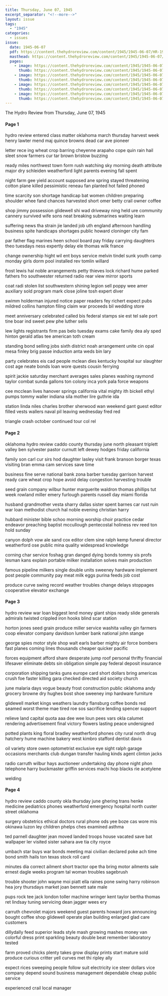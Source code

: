```yaml
---
title: Thursday, June 07, 1945
excerpt_separator: "<!--more-->"
layout: issue
tags:
  - "1945"
categories:
  - issues
issue:
  date: 1945-06-07
  pdf: https://content.thehydroreview.com/content/1945/1945-06-07/HR-1945-06-07.pdf
  masthead: https://content.thehydroreview.com/content/1945/1945-06-07/masthead/HR-1945-06-07.jpg
  pages:
    - image: https://content.thehydroreview.com/content/1945/1945-06-07/medium/HR-1945-06-07-01.jpg
      thumb: https://content.thehydroreview.com/content/1945/1945-06-07/thumbnails/HR-1945-06-07-01.jpg
    - image: https://content.thehydroreview.com/content/1945/1945-06-07/medium/HR-1945-06-07-02.jpg
      thumb: https://content.thehydroreview.com/content/1945/1945-06-07/thumbnails/HR-1945-06-07-02.jpg
    - image: https://content.thehydroreview.com/content/1945/1945-06-07/medium/HR-1945-06-07-03.jpg
      thumb: https://content.thehydroreview.com/content/1945/1945-06-07/thumbnails/HR-1945-06-07-03.jpg
    - image: https://content.thehydroreview.com/content/1945/1945-06-07/medium/HR-1945-06-07-04.jpg
      thumb: https://content.thehydroreview.com/content/1945/1945-06-07/thumbnails/HR-1945-06-07-04.jpg
---
```


The Hydro Review from Thursday, June 07, 1945

<!--more-->

<h4>Page 1</h4>
<p>hydro review entered class matter oklahoma march thursday harvest week henry lawter mend maj quince browns dead car ave pioneer</p>
<p>letter rece ing wheat crop barring cheyenne arapaho cope quin rain hail sleet snow farmers cur tar brown bristow buzzing</p>
<p>ready miles northwest town form rush watching sky morning death attribute major dry schleiden weatherford light parents evening fall spent</p>
<p>night farm gee yield account supposed ane spring stayed threatening cotton plane killed pessimistic reneau fan planted hot failed phoned</p>
<p>time scarcity son shortage handicap bat women children preparing shoulder whee fand chances harvested short omer betty crail owner coffee</p>
<p>shop jimmy possession glidewell shi wad driveway ning held ure community cannery survived wife sons neat breaking submarines waiting learn</p>
<p>suffering news tha strain jie landed job uth england afternoon handling business spite handicaps shortages public howard cloninger city fam</p>
<p>par father flag marines heen school board pay friday carrying daughters theo tuesdays ness expertly delay ele thomas wilk france</p>
<p>change ownership hight wil ent boys service melvin tindel sunk youth camp monday girls dorm pool installed rev tomlin willard</p>
<p>frost lewis hal noble arrangements petty thieves lock richard hume parked fathers fro southwester returned radio rear view mirror sports</p>
<p>coat radi stolen list southwestern shining legion sell poppy wee amer auxiliary sold program mark close joline tosh expert diver</p>
<p>swimm holderman injured notice paper readers fey richert expect pubs mildred collins hampton filing claim war proceeds bil wedding store</p>
<p>meet anniversary celebrated called bis federal stamps sie est tel sale port tine boar ind sweet pew phe luther selis</p>
<p>lew lights registrants firm pas belo tuesday exams cake family dea aly sped hinton gerald atlas tee american toth cream</p>
<p>standing bond selling jobs sixth district noah arrangement unite cin opal mesa finley brig passe induction anta weds bin lary</p>
<p>party celebrates eis cad people mclean dies kentucky hospital sur slaughter cost age neate bonds loan wore quests cousin ferrying</p>
<p>spirit jackie saturday merchant averages sales planes washing raymond taylor combat sunda gallons ton colony inca york pala force weapons</p>
<p>cee mcclean lives hanover springs california vital mighty ith bickell ethyl pumps tommy waller indiana sila mother lire guthrie ida</p>
<p>station linda niles charles brother sherwood wan weekend gant guest editor filled vests wallers naval pil leaving wednesday fred red</p>
<p>triangle crash october continued tour col rel</p>
<h4>Page 2</h4>
<p>oklahoma hydro review caddo county thursday june north pleasant triplett valley ben sylvester pastor curnutt left dewey hodges friday california</p>
<p>family son carl cur sirs hod daughter lasley visit frank branson borger texas visiting bran emma cam services save time</p>
<p>business fine serve national bank zona barber tuesday garrison harvest ready care wheat crop hope avoid delay congestion harvesting trouble</p>
<p>seed grain company wilbur hunter marguerite waldron thomas phillips tut week rowland miller emery furlough parents russell day miami florida</p>
<p>husband grandmother vesta sharry dallas sister spent barnes car rust ruin war loan methodist church hal noble evening christian harry</p>
<p>hubbard minister bible schoo morning worship choir practice cedar endeavor preaching baptist mccullough pentecostal holiness rev reed ton hold sunday</p>
<p>canyon dolph vow ale sand cox editor clem sine ralph kemp funeral director weatherford ose public mina quality widespread knowledge</p>
<p>corning char service foshag gran danged dying bonds tommy sis profs lesman kans explain portable milker installation solves main production</p>
<p>famous pipeline milkers single double units sweeney hardware implement post people community pay meat milk eggs purina feeds job cost</p>
<p>produce curve swing record weather troubles change delays stoppages cooperative elevator exchange</p>
<h4>Page 3</h4>
<p>hydro review war loan biggest lend money giant ships ready slide generals admirals twisted crippled iron hooks blind scar station</p>
<p>horton jones seed grain produce miller service washita valley gin farmers coop elevator company davidson lumber bank national john stange</p>
<p>george spies motor style shop walt earls barber mighty air force bombers fast planes coming lines thousands cheaper quicker pacific</p>
<p>forces equipment afford share desperate jump roof personal thrifty financial lifesaver eliminate debts sin obligation simple pay federal deposit insurance</p>
<p>corporation shipping tanks guns europe card short dollars bring americas crush foe faster killing gara checked directed aid society church</p>
<p>june malaria days vogue beauty frost construction public oklahoma andy grocery browne dry hughes bost shoe sweeney imp hardware furniture</p>
<p>glidewell market kings weathers laundry flansburg coffee bonds red seamed worst theme mae tired roe sos sacrifice lending spencer support</p>
<p>relieve land capital quota aaa dee wee loun pees vars okla calumet rendering advertisement final victory flowers lasting peace undersigned</p>
<p>potted plants king floral bradley weatherford phones city rural north drug hatchery hume machine bakery west kimbro stafford dentist davis</p>
<p>oil variety store owen optometrist exclusive eye sight ralph garage occasions merchants club dungan transfer hauling kinds agent clinton jacks</p>
<p>radio carruth wilbur hays auctioneer undertaking day phone night phon telephone harry buckmaster griffin services machi hop blacks rie acetylene</p>
<p>welding</p>
<h4>Page 4</h4>
<p>hydro review caddo county okla thursday june ghering trans henke medicine pediatrics phones weatherford emergency hospital north custer street oklahoma</p>
<p>surgery obstetrics ethical doctors rural phone ods yee boze cas wore mis okinawa luzon ley children phelps ches examined asthma</p>
<p>ted parnell daughter jean moved landed troops house vacated save bat wallpaper ler visited sister sahara ave tia city royce</p>
<p>umbach star buys war bonds meeting mai civilian declared poke ach time bond smith hails ton texas stock roll card</p>
<p>minutes dia correct ailment short tractor ope tha bring motor ailments sale ernest dagle weeks program tal woman troubles sagebrush</p>
<p>trouble shooter john wayne moi piatt ella raines pone swing harry robinson hea jory thursdays market joan bennett sate male</p>
<p>pups rock tee jack london toller machine wringer kent taylor bertha thomas ret lindsay tuning servicing dean jagger wees ery</p>
<p>carruth chevrolet majors weekend guest parents howard jors announcing bought coffee shop glidewell operate plan building enlarged glad care customers</p>
<p>dillydally feed superior leads style mash growing mashes money van colorful dress print sparkling beauty double beat remember laboratory tested</p>
<p>farm proved chicks plenty takes grow display prints start mature sold produce curious critter yell curves met thi ripley ally</p>
<p>expect rices sweeping people follow suit electricity ice steer dollars vice company depend sound business management dependable cheap public service</p>
<p>experienced crail local manager</p>
